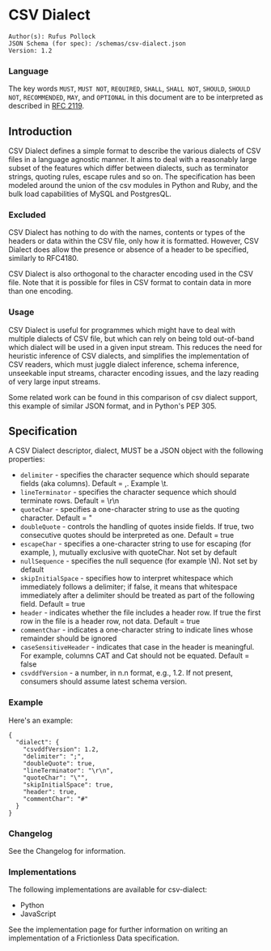 # CSV Dialect

``` 
Author(s): Rufus Pollock
JSON Schema (for spec): /schemas/csv-dialect.json
Version: 1.2
```
### Language

The key words `MUST`, `MUST NOT`, `REQUIRED`, `SHALL`, `SHALL NOT`, `SHOULD`, `SHOULD NOT`, `RECOMMENDED`, `MAY`, and `OPTIONAL` in this document are to be interpreted as described in [RFC 2119](www.google.com).

## Introduction

CSV Dialect defines a simple format to describe the various dialects of CSV files in a language agnostic manner. It aims to deal with a reasonably large subset of the features which differ between dialects, such as terminator strings, quoting rules, escape rules and so on. The specification has been modeled around the union of the csv modules in Python and Ruby, and the bulk load capabilities of MySQL and PostgresQL.

### Excluded

CSV Dialect has nothing to do with the names, contents or types of the headers or data within the CSV file, only how it is formatted. However, CSV Dialect does allow the presence or absence of a header to be specified, similarly to RFC4180.

CSV Dialect is also orthogonal to the character encoding used in the CSV file. Note that it is possible for files in CSV format to contain data in more than one encoding.

### Usage 

CSV Dialect is useful for programmes which might have to deal with multiple dialects of CSV file, but which can rely on being told out-of-band which dialect will be used in a given input stream. This reduces the need for heuristic inference of CSV dialects, and simplifies the implementation of CSV readers, which must juggle dialect inference, schema inference, unseekable input streams, character encoding issues, and the lazy reading of very large input streams.

Some related work can be found in this comparison of csv dialect support, this example of similar JSON format, and in Python's PEP 305.

## Specification

A CSV Dialect descriptor, dialect, MUST be a JSON object with the following properties:

* `delimiter` - specifies the character sequence which should separate fields (aka columns). Default = ,. Example \t.
* `lineTerminator` - specifies the character sequence which should terminate rows. Default = \r\n
* `quoteChar` - specifies a one-character string to use as the quoting character. Default = "
* `doubleQuote` - controls the handling of quotes inside fields. If true, two consecutive quotes should be interpreted as one. Default = true
* `escapeChar` - specifies a one-character string to use for escaping (for example, \), mutually exclusive with quoteChar. Not set by default
* `nullSequence` - specifies the null sequence (for example \N). Not set by default
* `skipInitialSpace` - specifies how to interpret whitespace which immediately follows a delimiter; if false, it means that whitespace immediately after a delimiter should be treated as part of the following field. Default = true
* `header` - indicates whether the file includes a header row. If true the first row in the file is a header row, not data. Default = true
* `commentChar` - indicates a one-character string to indicate lines whose remainder should be ignored
* `caseSensitiveHeader` - indicates that case in the header is meaningful. For example, columns CAT and Cat should not be equated. Default = false
* `csvddfVersion` - a number, in n.n format, e.g., 1.2. If not present, consumers should assume latest schema version.

### Example

Here's an example:

```
{
  "dialect": {
    "csvddfVersion": 1.2,
    "delimiter": ";",
    "doubleQuote": true,
    "lineTerminator": "\r\n",
    "quoteChar": "\"",
    "skipInitialSpace": true,
    "header": true,
    "commentChar": "#"
  }
}
```

### Changelog 

See the Changelog for information.

### Implementations

The following implementations are available for csv-dialect:

* Python
* JavaScript

See the implementation page for further information on writing an implementation of a Frictionless Data specification.